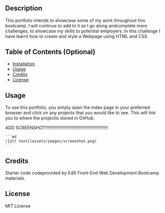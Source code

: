 # <Brendhas-Portfolio>
## Description

This portfolio intends to showcase some of my work throughout this bootcamp. I will continue to add to it as I go along andcomplete more challenges, to showcase my skills to potential employers. In this challenge I have learnt how to create and style a Webpage using HTML and CSS.

## Table of Contents (Optional)

- [Installation](#installation)
- [Usage](#usage)
- [Credits](#credits)
- [License](#license)

## Usage

To use this portfolio, you simply open the index page in your preferred browser and click on any projects that you would like to see. This will link you to where the projectis stored in GitHub.

ADD SCREENSHOT!!!!!!!!!!!!!!!!!!!!!!!!!!!!!!!!!!!!!!!!!!!!!!!!!!

    ```md
    ![alt text](assets/images/screenshot.png)
    ```

## Credits

Starter code codeprovided by EdX Front-End Web Development Bootcamp materials.

## License

MIT License
